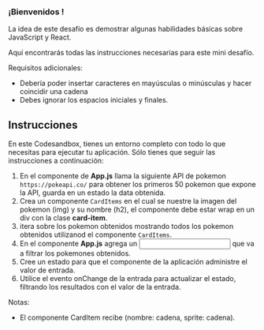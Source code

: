 ### ¡Bienvenidos !

La idea de este desafío es demostrar algunas habilidades básicas sobre JavaScript y React.

Aquí encontrarás todas las instrucciones necesarias para este mini desafío.

Requisitos adicionales:

- Debería poder insertar caracteres en mayúsculas o minúsculas y hacer coincidir una cadena
- Debes ignorar los espacios iniciales y finales.

## Instrucciones

En este Codesandbox, tienes un entorno completo con todo lo que necesitas para ejecutar tu aplicación. Sólo tienes que seguir las instrucciones a continuación:

1. En el componente de **App.js** llama la siguiente API de pokemon `https://pokeapi.co/` para obtener los primeros 50 pokemon que expone la API, guarda en un estado la data obtenida.
2. Crea un componente `CardItems` en el cual se nuestre la imagen del pokemon (img) y su nombre (h2), el componente debe estar wrap en un div con la clase **card-item**.
3. itera sobre los pokemon obtenidos mostrando todos los pokemon obtenidos utilizanod el componente `CardItems`.
4. En el componente **App.js** agrega un <input /> que va a filtrar los pokemones obtenidos.
5. Cree un estado para que el componente de la aplicación administre el valor de entrada.
6. Utilice el evento onChange de la entrada para actualizar el estado, filtrando los resultados con el valor de la entrada.

Notas:

- El componente CardItem recibe (nombre: cadena, sprite: cadena).